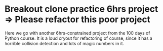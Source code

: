 # Breakout clone practice 6hrs project => Please refactor this poor project

Here we go with another 6hrs-constrained project from the 100 days of Python course.
It is a loud cryout for refactoring of course, since it has a horrible collision detection and lots of magic numbers in it.

